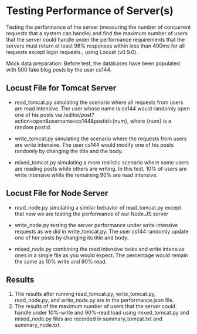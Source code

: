 # Testing Performance of Server(s)
Testing the performance of the server (measuring the number of concurrent requests that a system can handle) and find the maximum number of users that the server could handle under the performance requirements that the servers must return at least 98% responses within less than 400ms for all requests except login requests., using Locust (v0.9.0).

Mock data preparation: Before test, the databases have been populated with 500 fake blog posts by the user cs144.


Locust File for Tomcat Server
---
- read_tomcat.py
simulating the scenario where all requests from users are read intensive. The user whose name is cs144 would randomly open one of his posts via /editor/post?action=open&username=cs144&postid={num}, where {num} is a random postid.

- write_tomcat.py
simulating the scenario where the requests from users are write intensive. The user cs144 would modify one of his posts randomly by changing the title and the body.

- mixed_tomcat.py
simulating a more realistic scenario where some users are reading posts while others are writing. In this test, 10% of users are write intensive while the remaining 90% are read intensive.


Locust File for Node Server
---
- read_node.py
simulating a similar behavior of read_tomcat.py except that now we are testing the performance of our Node.JS server

- write_node.py
testing the server performance under write intensive requests as we did in write_tomcat.py. The user cs144 randomly update one of her posts by changing its title and body.

- mixed_node.py
combining the read intensive tasks and write intensive ones in a single file as you would expect. The percentage would remain the same as 10% write and 90% read.

Results
---
1. The results after running read_tomcat.py, write_tomcat.py, read_node.py, and write_node.py are in the performance.json file.
2. The results of the maximum number of users that the server could handle under 10%-write and 90%-read load using mixed_tomcat.py and mixed_node.py files are recorded in summary_tomcat.txt and summary_node.txt.
